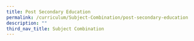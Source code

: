 ```yaml
---
title: Post Secondary Education
permalink: /curriculum/Subject-Combination/post-secondary-education
description: ""
third_nav_title: Subject Combination
---
```

